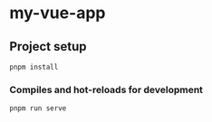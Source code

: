 # my-vue-app

## Project setup
```
pnpm install
```

### Compiles and hot-reloads for development
```
pnpm run serve
```
